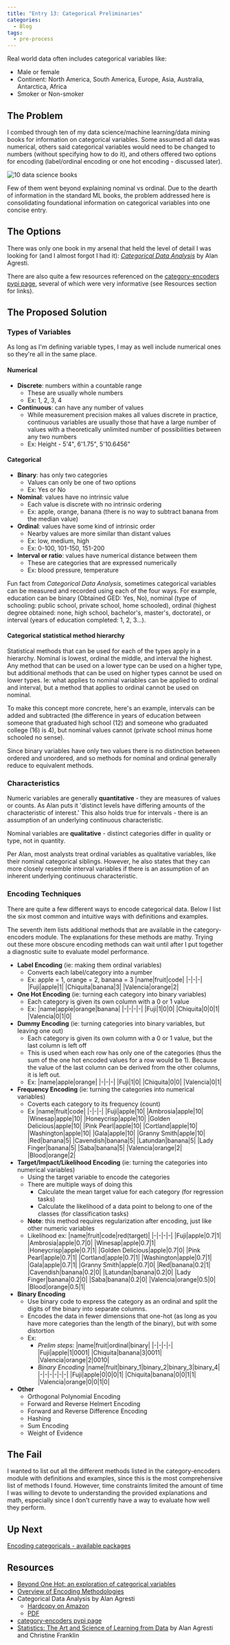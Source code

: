 ```yaml
---
title: "Entry 13: Categorical Preliminaries"
categories:
  - Blog
tags:
  - pre-process
---
```


Real world data often includes categorical variables like:
- Male or female
- Continent: North America, South America, Europe, Asia, Australia, Antarctica, Africa
- Smoker or Non-smoker

## The Problem

I combed through ten of my data science/machine learning/data mining books for information on categorical variables. Some assumed all data was numerical, others said categorical variables would need to be changed to numbers (without specifying how to do it), and others offered two options for encoding (label/ordinal encoding or one hot encoding - discussed later).

![10 data science books](https://github.com/julielinx/datascience_diaries/blob/master/img/reading_list_web.jpg?raw=true)

Few of them went beyond explaining nominal vs ordinal. Due to the dearth of information in the standard ML books, the problem addressed here is consolidating foundational information on categorical variables into one concise entry.

## The Options

There was only one book in my arsenal that held the level of detail I was looking for (and I almost forgot I had it): *[Categorical Data Analysis](https://www.amazon.com/gp/product/0470463635/ref=dbs_a_def_rwt_bibl_vppi_i4)* by Alan Agresti.

There are also quite a few resources referenced on the [category-encoders pypi page](https://pypi.org/project/category-encoders/), several of which were very informative (see Resources section for links).

## The Proposed Solution

### Types of Variables

As long as I'm defining variable types, I may as well include numerical ones so they're all in the same place.

#### Numerical

- **Discrete**: numbers within a countable range
  - These are usually whole numbers
  - Ex: 1, 2, 3, 4
- **Continuous**: can have any number of values
  - While measurement precision makes all values discrete in practice, continuous variables are usually those that have a large number of values with a theoretically unlimited number of possibilities between any two numbers
  - Ex: Height - 5'4", 6'1.75", 5'10.6456"

#### Categorical

- **Binary**: has only two categories
  - Values can only be one of two options
  - Ex: Yes or No
- **Nominal**: values have no intrinsic value
  - Each value is discrete with no intrinsic ordering
  - Ex: apple, orange, banana (there is no way to subtract banana from the median value)
- **Ordinal**: values have some kind of intrinsic order
  - Nearby values are more similar than distant values
  - Ex: low, medium, high
  - Ex: 0-100, 101-150, 151-200
- **Interval or ratio**: values have numerical distance between them
  - These are categories that are expressed numerically
  - Ex: blood pressure, temperature
  
Fun fact from *Categorical Data Analysis*, sometimes categorical variables can be measured and recorded using each of the four ways. For example, education can be binary (Obtained GED: Yes, No), nominal (type of schooling: public school, private school, home schooled), ordinal (highest degree obtained: none, high school, bachelor's, master's, doctorate), or interval (years of education completed: 1, 2, 3...).

#### Categorical statistical method hierarchy

Statistical methods that can be used for each of the types apply in a hierarchy. Nominal is lowest, ordinal the middle, and interval the highest. Any method that can be used on a lower type can be used on a higher type, but additional methods that can be used on higher types cannot be used on lower types. Ie: what applies to nominal variables can be applied to ordinal and interval, but a method that applies to ordinal cannot be used on nominal.

To make this concept more concrete, here's an example, intervals can be added and subtracted (the difference in years of education between someone that graduated high school (12) and someone who graduated college (16) is 4), but nominal values cannot (private school minus home schooled no sense).

Since binary variables have only two values there is no distinction between ordered and unordered, and so methods for nominal and ordinal generally reduce to equivalent methods.

### Characteristics

Numeric variables are generally **quantitative** - they are measures of values or counts. As Alan puts it 'distinct levels have differing amounts of the characteristic of interest.' This also holds true for intervals - there is an assumption of an underlying continuous characteristic.

Nominal variables are **qualitative** - distinct categories differ in quality or type, not in quantity.

Per Alan, most analysts treat ordinal variables as qualitative variables, like their nominal categorical siblings. However, he also states that they can more closely resemble interval variables if there is an assumption of an inherent underlying continuous characteristic.

### Encoding Techniques

There are quite a few different ways to encode categorical data. Below I list the six most common and intuitive ways with definitions and examples.

The seventh item lists additional methods that are available in the category-encoders module. The explanations for these methods are mathy. Trying out these more obscure encoding methods can wait until after I put together a diagnostic suite to evaluate model performance.
  
- **Label Encoding** (ie: making them ordinal variables)
  - Converts each label/category into a number
  - Ex: apple = 1, orange = 2, banana = 3
    |name|fruit|code|
    |-|-|-|
    |Fuji|apple|1|
    |Chiquita|banana|3|
    |Valencia|orange|2|
- **One Hot Encoding** (ie: turning each category into binary variables)
  - Each category is given its own column with a 0 or 1 value
  - Ex:
    |name|apple|orange|banana|
    |-|-|-|-|
    |Fuji|1|0|0|
    |Chiquita|0|0|1|
    |Valencia|0|1|0|
- **Dummy Encoding** (ie: turning categories into binary variables, but leaving one out)
  - Each category is given its own column with a 0 or 1 value, but the last column is left off
  - This is used when each row has only one of the categories (thus the sum of the one hot encoded values for a row would be 1). Because the value of the last column can be derived from the other columns, it is left out.
  - Ex:
    |name|apple|orange|
    |-|-|-|
    |Fuji|1|0|
    |Chiquita|0|0|
    |Valencia|0|1|
- **Frequency Encoding** (ie: turning the categories into numerical variables)
  - Coverts each category to its frequency (count)
  - Ex
    |name|fruit|code|
    |-|-|-|
    |Fuji|apple|10|
    |Ambrosia|apple|10|
    |Winesap|apple|10|
    |Honeycrisp|apple|10|
    |Golden Delicious|apple|10|
    |Pink Pearl|apple|10|
    |Cortland|apple|10|
    |Washington|apple|10|
    |Gala|apple|10|
    |Granny Smith|apple|10|
    |Red|banana|5|
    |Cavendish|banana|5|
    |Latundan|banana|5|
    |Lady Finger|banana|5|
    |Saba|banana|5|
    |Valencia|orange|2|
    |Blood|orange|2|
- **Target/Impact/Likelihood Encoding** (ie: turning the categories into numerical variables)
  - Using the target variable to encode the categories
  - There are multiple ways of doing this
    - Calculate the mean target value for each category (for regression tasks)
    - Calculate the likelihood of a data point to belong to one of the classes (for classification tasks)
  - **Note**: this method requires regularization after encoding, just like other numeric variables
  - Likelihood ex:
    |name|fruit|code|red(target)|
    |-|-|-|-|
    |Fuji|apple|0.7|1|
    |Ambrosia|apple|0.7|0|
    |Winesap|apple|0.7|1|
    |Honeycrisp|apple|0.7|1|
    |Golden Delicious|apple|0.7|0|
    |Pink Pearl|apple|0.7|1|
    |Cortland|apple|0.7|1|
    |Washington|apple|0.7|1|
    |Gala|apple|0.7|1|
    |Granny Smith|apple|0.7|0|
    |Red|banana|0.2|1|
    |Cavendish|banana|0.2|0|
    |Latundan|banana|0.2|0|
    |Lady Finger|banana|0.2|0|
    |Saba|banana|0.2|0|
    |Valencia|orange|0.5|0|
    |Blood|orange|0.5|1|
- **Binary Encoding**
  - Use binary code to express the category as an ordinal and split the digits of the binary into separate columns.
  - Encodes the data in fewer dimensions that one-hot (as long as you have more categories than the length of the binary), but with some distortion
  - Ex: 
    - *Prelim steps*:
    |name|fruit|ordinal|binary|
    |-|-|-|-|
    |Fuji|apple|1|0001|
    |Chiquita|banana|3|0011|
    |Valencia|orange|2|0010|
    - *Binary Encoding* 
    |name|fruit|binary_1|binary_2|binary_3|binary_4|
    |-|-|-|-|-|-|
    |Fuji|apple|0|0|0|1|
    |Chiquita|banana|0|0|1|1|
    |Valencia|orange|0|0|1|0|
- **Other**
  - Orthogonal Polynomial Encoding
  - Forward and Reverse Helmert Encoding
  - Forward and Reverse Difference Encoding
  - Hashing
  - Sum Encoding
  - Weight of Evidence

## The Fail

I wanted to list out all the different methods listed in the category-encoders module with definitions and examples, since this is the most comprehensive list of methods I found. However, time constraints limited the amount of time I was willing to devote to understanding the provided explanations and math, especially since I don't currently have a way to evaluate how well they perform.

## Up Next

[Encoding categoricals - available packages](https://julielinx.github.io/blog/14_encoding_cats/)

## Resources
- [Beyond One Hot: an exploration of categorical variables](http://www.willmcginnis.com/2015/11/29/beyond-one-hot-an-exploration-of-categorical-variables/)
- [Overview of Encoding Methodologies](https://www.datacamp.com/community/tutorials/encoding-methodologies)
- Categorical Data Analysis by Alan Agresti
  - [Hardcopy on Amazon](https://www.amazon.com/gp/product/0470463635/ref=dbs_a_def_rwt_bibl_vppi_i4)
  - [PDF](https://mybiostats.files.wordpress.com/2015/03/3rd-ed-alan_agresti_categorical_data_analysis.pdf)
- [category-encoders pypi page](https://pypi.org/project/category-encoders/)
- [Statistics: The Art and Science of Learning from Data](https://www.libs.uga.edu/reserves/docs/main-spring2017/lutz-stat6220/agresti%20&%20franklin%203e.pdf) by Alan Agresti and Christine Franklin